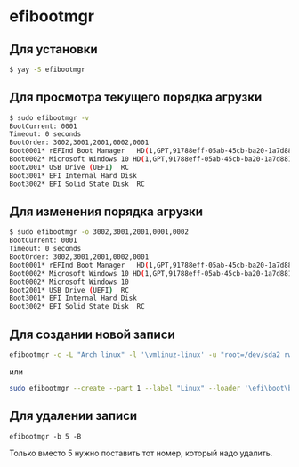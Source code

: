 # efibootmgr

## Для установки

```bash
$ yay -S efibootmgr
```

## Для просмотра текущего порядка агрузки

```bash
$ sudo efibootmgr -v
BootCurrent: 0001
Timeout: 0 seconds
BootOrder: 3002,3001,2001,0002,0001
Boot0001* rEFInd Boot Manager	HD(1,GPT,91788eff-05ab-45cb-ba20-1a7d8815de17,0x800,0x100000)/File(\EFI\refind\refind_x64.efi)
Boot0002* Microsoft Windows 10 HD(1,GPT,91788eff-05ab-45cb-ba20-1a7d8815de17,0x800,0x100000)/File(\EFI\Microsoft\Boot\bootmgfw.efi)
Boot2001* USB Drive (UEFI)	RC
Boot3001* EFI Internal Hard Disk
Boot3002* EFI Solid State Disk	RC
```

## Для изменения порядка агрузки

```bash
$ sudo efibootmgr -o 3002,3001,2001,0001,0002
BootCurrent: 0001
Timeout: 0 seconds
BootOrder: 3002,3001,2001,0002,0001
Boot0001* rEFInd Boot Manager	HD(1,GPT,91788eff-05ab-45cb-ba20-1a7d8815de17,0x800,0x100000)/File(\EFI\refind\refind_x64.efi)
Boot0002* Microsoft Windows 10 HD(1,GPT,91788eff-05ab-45cb-ba20-1a7d8815de17,0x800,0x100000)/File(\EFI\Microsoft\Boot\bootmgfw.efi)
Boot0002* Microsoft Windows 10
Boot2001* USB Drive (UEFI)	RC
Boot3001* EFI Internal Hard Disk
Boot3002* EFI Solid State Disk	RC
```

## Для создании новой записи

```bash
efibootmgr -c -L "Arch linux" -l '\vmlinuz-linux' -u "root=/dev/sda2 rw initrd=\initramfs-linux.img enforcing=0"
```
или
```bash
sudo efibootmgr --create --part 1 --label "Linux" --loader '\efi\boot\bootx64.efi'
```

## Для удалении записи

```bashh
efibootmgr -b 5 -B
```
Только вместо 5 нужно поставить тот номер, который надо удалить.
